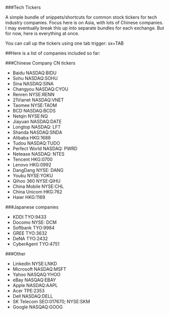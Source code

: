 ###Tech Tickers

A simple bundle of snippets/shortcuts for common stock tickers for tech industry companies. Focus here is on Asia, with lots of Chinese companies. I may eventually break this up into separate bundles for each exchange. But for now, here is everything at once.

You can call up the tickers using one tab trigger: sx+TAB

##Here is a list of companies included so far:

###Chinese Company	CN tickers
* Baidu	NASDAQ:BIDU
* Sohu	NASDAQ:SOHU
* Sina	NASDAQ:SINA
* Changyou	NASDAQ:CYOU
* Renren	NYSE:RENN
* 21Vianet 	NASDAQ:VNET
* Taomee	NYSE:TAOM
* BCD	NASDAQ:BCDS
* Netqin 	NYSE:NQ
* Jiayuan 	NASDAQ:DATE
*  Longtop	 NASDAQ: LFT
* Shanda	NASDAQ:SNDA
* Alibaba	HKG:1688
* Tudou	NASDAQ:TUDO
* Perfect World 	NASDAQ: PWRD
* Netease	NASDAQ: NTES
* Tencent	HKG:0700
* Lenovo 	HKG:0992
* DangDang	NYSE: DANG
* Youku 	NYSE:YOKU
* Qihoo 360	NYSE:QIHU
* China Mobile	NYSE:CHL
* China Unicom	HKG:762
* Haier 	HKG:1169

###Japanese companies
* KDDI	TYO:9433
* Docomo	NYSE: DCM
* Softbank	TYO:9984
* GREE 	TYO:3632
* DeNA	TYO:2432
* CyberAgent	TYO:4751

###Other
* LinkedIn	NYSE:LNKD
* Microsoft	NASDAQ:MSFT
* Yahoo	NASQAQ:YHOO
* eBay	NASQAQ:EBAY
* Apple	NASDAQ:AAPL
* Acer	TPE:2353
* Dell	NASDAQ:DELL
* SK Telecom	SEO:017670; NYSE:SKM
* Google	NASQAQ:GOOG

